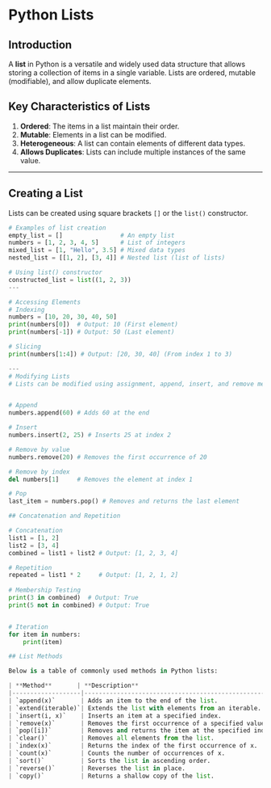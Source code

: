 # Python Lists

## Introduction
A **list** in Python is a versatile and widely used data structure that allows storing a collection of items in a single variable. Lists are ordered, mutable (modifiable), and allow duplicate elements.

## Key Characteristics of Lists
1. **Ordered**: The items in a list maintain their order.
2. **Mutable**: Elements in a list can be modified.
3. **Heterogeneous**: A list can contain elements of different data types.
4. **Allows Duplicates**: Lists can include multiple instances of the same value.

---

## Creating a List
Lists can be created using square brackets `[]` or the `list()` constructor.

```python
# Examples of list creation
empty_list = []                # An empty list
numbers = [1, 2, 3, 4, 5]      # List of integers
mixed_list = [1, "Hello", 3.5] # Mixed data types
nested_list = [[1, 2], [3, 4]] # Nested list (list of lists)

# Using list() constructor
constructed_list = list((1, 2, 3))
---

# Accessing Elements
# Indexing
numbers = [10, 20, 30, 40, 50]
print(numbers[0])  # Output: 10 (First element)
print(numbers[-1]) # Output: 50 (Last element)

# Slicing
print(numbers[1:4]) # Output: [20, 30, 40] (From index 1 to 3)

--- 
# Modifying Lists
# Lists can be modified using assignment, append, insert, and remove methods.


# Append
numbers.append(60) # Adds 60 at the end

# Insert
numbers.insert(2, 25) # Inserts 25 at index 2

# Remove by value
numbers.remove(20) # Removes the first occurrence of 20

# Remove by index
del numbers[1]     # Removes the element at index 1

# Pop
last_item = numbers.pop() # Removes and returns the last element

## Concatenation and Repetition

# Concatenation
list1 = [1, 2]
list2 = [3, 4]
combined = list1 + list2 # Output: [1, 2, 3, 4]

# Repetition
repeated = list1 * 2     # Output: [1, 2, 1, 2]
 
# Membership Testing
print(3 in combined)  # Output: True
print(5 not in combined) # Output: True


# Iteration
for item in numbers:
    print(item)

## List Methods

Below is a table of commonly used methods in Python lists:

| **Method**       | **Description**                                                |
|-------------------|----------------------------------------------------------------|
| `append(x)`       | Adds an item to the end of the list.                           |
| `extend(iterable)`| Extends the list with elements from an iterable.               |
| `insert(i, x)`    | Inserts an item at a specified index.                          |
| `remove(x)`       | Removes the first occurrence of a specified value.             |
| `pop([i])`        | Removes and returns the item at the specified index.           |
| `clear()`         | Removes all elements from the list.                            |
| `index(x)`        | Returns the index of the first occurrence of x.                |
| `count(x)`        | Counts the number of occurrences of x.                         |
| `sort()`          | Sorts the list in ascending order.                             |
| `reverse()`       | Reverses the list in place.                                    |
| `copy()`          | Returns a shallow copy of the list.                            |






